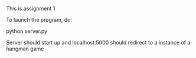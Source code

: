 This is assignment 1

To launch the program, do:

python server.py


Server should start up and localhost:5000 should redirect to a instance of a hangman game
